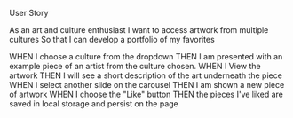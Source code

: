 User Story

As an art and culture enthusiast
I want to access artwork from multiple cultures
So that I can develop a portfolio of my favorites



WHEN I choose a culture from the dropdown
THEN I am presented with an example piece of an artist from  the culture chosen.
WHEN I View the artwork
THEN I will see a short description of the art underneath the piece
WHEN I select another slide on the carousel
THEN I am shown a new piece of artwork
WHEN I choose the "Like" button
THEN the pieces I've liked are saved in local storage and persist on the page

